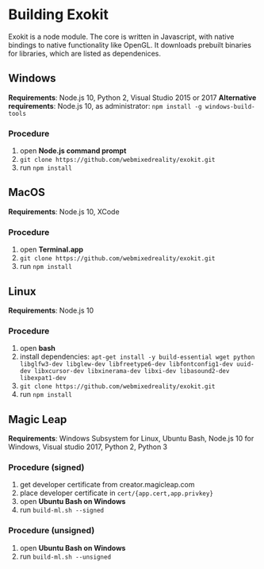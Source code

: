 # Building Exokit

Exokit is a node module. The core is written in Javascript, with native bindings to native functionality like OpenGL. It downloads prebuilt binaries for libraries, which are listed as dependenices.

## Windows

**Requirements**: Node.js 10, Python 2, Visual Studio 2015 or 2017
**Alternative requirements**: Node.js 10, as administrator: `npm install -g windows-build-tools`

### Procedure
1. open **Node.js command prompt**
1. `git clone https://github.com/webmixedreality/exokit.git`
1. run `npm install`

## MacOS

**Requirements**: Node.js 10, XCode 

### Procedure
1. open **Terminal.app**
1. `git clone https://github.com/webmixedreality/exokit.git`
1. run `npm install`

## Linux

**Requirements**: Node.js 10

### Procedure
1. open **bash**
1. install dependencies: `apt-get install -y build-essential wget python libglfw3-dev libglew-dev libfreetype6-dev libfontconfig1-dev uuid-dev libxcursor-dev libxinerama-dev libxi-dev libasound2-dev libexpat1-dev`
1. `git clone https://github.com/webmixedreality/exokit.git`
1. run `npm install`

## Magic Leap

**Requirements**: Windows Subsystem for Linux, Ubuntu Bash, Node.js 10 for Windows, Visual studio 2017, Python 2, Python 3

### Procedure (signed)
1. get developer certificate from creator.magicleap.com
1. place developer certificate in `cert/{app.cert,app.privkey}`
1. open **Ubuntu Bash on Windows**
1. run `build-ml.sh --signed`

### Procedure (unsigned)
1. open **Ubuntu Bash on Windows**
1. run `build-ml.sh --unsigned`